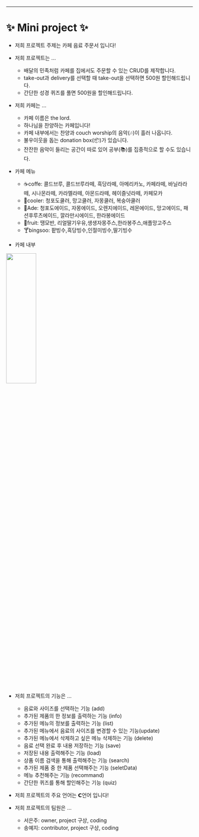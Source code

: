 ----------------------------
# ✨ Mini project ✨

 
+ 저희 프로젝트 주제는 카페 음료 주문서 입니다!  
   
+ 저희 프로젝트는 ...
  - 배달의 민족처럼 카페를 집에서도 주문할 수 있는 CRUD를 제작합니다.
  - take-out과 delivery를 선택할 때 take-out을 선택하면 500원 할인해드립니다.
  - 간단한 성경 퀴즈를 풀면 500원을 할인해드립니다.
   
+ 저희 카페는 ...
  - 카페 이름은 the lord.
  - 하나님을 찬양하는 카페입니다! 
  - 카페 내부에서는 찬양과 couch worship의 음악(🎶)이 흘러 나옵니다.
  - 불우이웃을 돕는 donation box(📦)가 있습니다.
  - 잔잔한 음악이 들리는 공간이 따로 있어 공부(📚)를 집중적으로 할 수도 있습니다.
    
+ 카페 메뉴
  - ☕️coffe: 콜드브루, 콜드브루라떼, 흑당라떼, 아메리카노, 카페라떼, 바닐라라떼, 시나몬라떼, 카라멜라떼, 아몬드라떼, 헤이즐넛라떼, 카페모카
  - 🧋cooler: 청포도쿨러, 망고쿨러, 자몽쿨러, 복숭아쿨러
  - 🥤Ade: 청포도에이드, 자몽에이드, 오렌지에이드, 레몬에이드, 망고에이드, 패션후루츠에이드, 깔라만시에이드, 한라봉에이드
  - 🧉fruit: 땡모반, 리얼딸기우유,생생자몽주스,한라봉주스,애플망고주스
  - 🍸bingsoo: 팥빙수,흑당빙수,인절미빙수,딸기빙수
   
+ 카페 내부

<img src="https://cdn.pixabay.com/photo/2016/08/29/21/24/cafe-1629208_1280.jpg" width="40%" height="30%" title="px(픽셀) 크기 설정" alt=""></img>         
    
+ 저희 프로젝트의 기능은 ...
  - 음료와 사이즈를 선택하는 기능 (add)
  - 추가된 제품의 한 정보를 출력하는 기능 (info)
  - 추가된 메뉴의 정보를 출력하는 기능 (list)
  - 추가된 메뉴에서 음료의 사이즈를 변경할 수 있는 기능(update) 
  - 추가된 메뉴에서 삭제하고 싶은 메뉴 삭제하는 기능 (delete)
  - 음료 선택 완료 후 내용 저장하는 기능 (save)
  - 저장된 내용 출력해주는 기능 (load)
  - 상품 이름 검색을 통해 출력해주는 기능 (search)
  - 추가된 제품 중 한 제품 선택해주는 기능 (seletData)
  - 메뉴 추천해주는 기능 (recommand)
  - 간단한 퀴즈를 통해 할인해주는 기능 (quiz)
           
+ 저희 프로젝트의 주요 언어는 𝗖언어 입니다!
        
+ 저희 프로젝트의 팀원은 ...
  - 서은주: owner, project 구상, coding
  - 송예지: contributor, project 구상, coding

